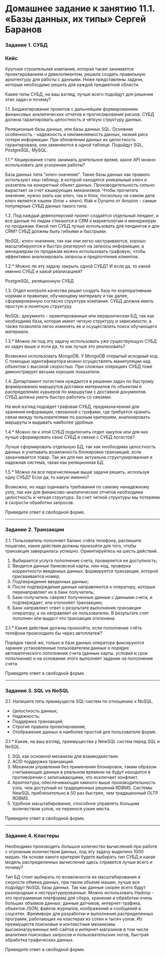 # Домашнее задание к занятию 11.1. «Базы данных, их типы» Сергей Баранов


### Задание 1. СУБД

### Кейс

Крупная строительная компания, которая также занимается проектированием и девелопментом, решила создать правильную архитектуру для работы с данными. Ниже 
представлены задачи, которые необходимо решить для каждой предметной области.

Какие типы СУБД, на ваш взгляд, лучше всего подойдут для решения этих задач и почему?


1.1. Бюджетирование проектов с дальнейшим формированием финансовых аналитических отчетов и прогнозирования рисков. СУБД должна гарантировать целостность и 
чёткую структуру данных.

Реляционные базы данных, или базы данных SQL. Основная особенность - надежность и неизменяемость данных, низкий риск потери информации. При обновлении 
данных их целостность гарантирована, они заменяются в одной таблице. Подойдут SQL, PostgreSQL, MySQL.


1.1.* Хеширование стало занимать длительное время, какое API можно использовать для ускорения работы?

База данных типа "ключ-значение". Такие базы данных как правило используют хеш-таблицу, в которой находится уникальный ключ и указатель на конкретный объект 
данных. Производительность сильно вырастает за счет кэширующих механизмов. Чтобы прочитать значение, нужно знать как ключ, так и блок, поскольку на самом 
деле ключ является хэшем (блок + ключ). 
Riak и Dynamo от Amazon - самые популярные СУБД данных такого типа.


1.2. Под каждый девелоперский проект создаётся отдельный лендинг, и все данные по лидам стекаются в CRM к маркетологам и менеджерам по продажам. Какой тип 
СУБД лучше использовать для лендингов и для CRM? СУБД должны быть гибкими и быстрыми.

NoSQL: ключ-значение, так как они легко настраиваются, хорошо масштабируются и быстро реагируют на запросы информации, а менеджерам по продажам можно 
использовать графовую, чтобы эффективно анализировать запросы и предпочтения клиентов.


1.2.* Можно ли эту задачу закрыть одной СУБД? И если да, то какой именно СУБД и какой реализацией?

PostgreSQL, реляционную СУБД


1.3. Отдел контроля качества решил создать базу по корпоративным нормам и правилам, обучающему материалу и так далее, сформированную согласно структуре 
компании. СУБД должна иметь простую и понятную структуру.

NoSQL: документо - ориентированные или иерархическая БД, так как необходима база, которая имеет четкую структуру и зависимости, а также позволяла легко 
изменять ее и осуществлять поиск обучающего материала.


1.3.* Можно ли под эту задачу использовать уже существующую СУБД из задач выше и если да, то как лучше это реализовать?

Возможно использоаать MongoDB. У MongoDB открытый исходный код. С помощью идентификатора можно осуществлять манипуляции над объектом с высокой скоростью. 
При сложных операциях СУБД тоже демонстрирует весьма хорошие показатели.


1.4. Департамент логистики нуждается в решении задач по быстрому формированию маршрутов доставки материалов по объектам и распределению курьеров по маршрутам 
с доставкой документов. СУБД должна уметь быстро работать со связями.

На мой взгляд подойдет графовая СУБД, предназначенная для хранения информации, связанной с графами, где требуется хранить связи между пользователями по 
разным критериям, анализировать маршруты и выдавать наиболее удобные.


1.4.* Можно ли к этой СУБД подключить отдел закупок или для них лучше сформировать свою СУБД в связке с СУБД логистов?

Лучше сформировать отдельную БД, так как необходима целостность данных и учитывать возможность блокировки транзакций, если заканчивается товар. Так же для 
них актуальна структурированная и надежная система, такая как реляционная БД.


1.5.* Можно ли все перечисленные выше задачи решить, используя одну СУБД? Если да, то какую именно?

Возможно, но надо оценивать требования по самому ненадежному узлу, так как для финансово-аналитических отчетов необходима целостность и четкая структура. 
За счет четкой структуры мы потеряем в скорости обработки запросов.

Приведите ответ в свободной форме.


---


### Задание 2. Транзакции

2.1. Пользователь пополняет баланс счёта телефона, распишите пошагово, какие действия должны произойти для того, чтобы транзакция завершилась успешно. Ориентируйтесь на шесть действий.

1. Выбирается услуга пополнение счета, проверяется ее доступность;
2. Вводится данные банковской карты, пин-код, проверка корректности введенных данных, формируется транзакция, которой присваивается номер;
3. Подтверждение введенных данных;
4. После подтверждения данные направляются к оператору, которые перенаправляет их в банк получатель;
5. Банк-получатель сверяет полученные данные с данными счета, и подтверждает, или отклоняет транзакцию;
6. Банк направляет ответ о результате выполнения транзакции оператору, а он направляет ее пользователю. В результате счет пополнен или выдаст что транзакция 
отклонена.


2.1.* Какие действия должны произойти, если пополнение счёта телефона происходило бы через автоплатеж?

Порядок такой же, только в базе данных оператора фиксируются заранее установленные пользователем данные о порядке автоматического пополнения счета (данные 
карты, условия и срок пополнения) и на основании этого выполняет задание на пополнение счета.

Приведите ответ в свободной форме.


---


### Задание 3. SQL vs NoSQL

3.1. Напишите пять преимуществ SQL-систем по отношению к NoSQL.

* Целостность данных;
* Надежность;
* Поддержка транзакций;
* Строгие правила проектирования;
* Отображение данных в наиболее простой для пользователя форме.


3.1.* Какие, на ваш взгляд, преимущества у NewSQL систем перед SQL и NoSQL.

1. SQL как основной механизм для взаимодействия.
2. ACID поддержка транзакций.
3. Механизм управления без применения блокировок, таким образом считывающие данные в реальном времени не будут находится в противоречии с записывающими, что 
исключает конфликт.
4. Архитектура, обеспечивающая намного выше производительность узла, чем доступный из традиционных решений RDBMS. Системы NewSQL приблизительно в 50 раз 
быстрее, чем традиционный OLTP RDBMS.
5. Удобное масштабирование, способное управлять большим количеством узлов, не перенося узкие места.

Приведите ответ в свободной форме.


---


### Задание 4. Кластеры

Необходимо производить большое количество вычислений при работе с огромным количеством данных, под эту задачу выделено 1000 машин.
На основе какого критерия будете выбирать тип СУБД и какая модель распределенных вычислений здесь справится лучше всего и почему?

Тип БД стоит выбирать по возможности ее масштабирования и скорости обмена данных, при таком объеме машин, лучше все подойдут NoSQL базы данных. Так как 
данные скорее всего будут разнородные и неструктурированные.
Можно использовать Hadoop - это программная платформа для сбора, хранения и обработки очень больших объемов данных: данные датчиков, интернет-трафика, 
объектов JSON, файлов журналов, изображений и сообщений в соцсетях. Фреймворк для разработки и выполнения распределенных программ, работающих на кластерах 
из сотен и тысяч узлов. Из преимуществ поисковые и контекстные механизмы высоконагруженных веб-сайтов и интернет-магазинов в том числе аналитики поисковых 
запросов и пользовательских логов, быстрая обработка графических данных.

Приведите ответ в свободной форме.
